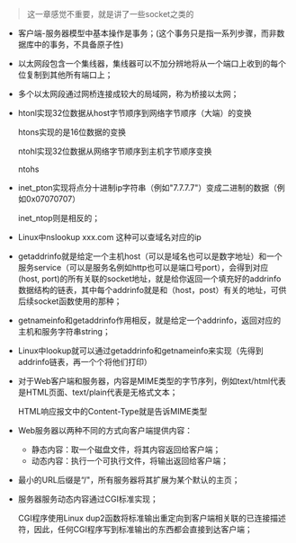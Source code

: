 > 这一章感觉不重要，就是讲了一些socket之类的

- 客户端-服务器模型中基本操作是事务；(这个事务只是指一系列步骤，而非数据库中的事务，不具备原子性)
- 以太网段包含一个集线器，集线器可以不加分辨地将从一个端口上收到的每个位复制到其他所有端口上；

- 多个以太网段通过网桥连接成较大的局域网，称为桥接以太网；

- htonl实现32位数据从host字节顺序到网络字节顺序（大端）的变换

  htons实现的是16位数据的变换

  ntohl实现32位数据从网络字节顺序到主机字节顺序变换

  ntohs

- inet_pton实现将点分十进制ip字符串（例如"7.7.7.7"）变成二进制的数据（例如0x07070707）

  inet_ntop则是相反的；

- Linux中nslookup xxx.com 这种可以查域名对应的ip



- getaddrinfo就是给定一个主机host（可以是域名也可以是数字地址）和一个服务service（可以是服务名例如http也可以是端口号port），会得到对应(host, port)的所有关联的socket地址，就是给你返回一个填充好的addrinfo数据结构的链表，其中每个addrinfo就是和（host，post）有关的地址，可供后续socket函数使用的那种；
- getnameinfo和getaddrinfo作用相反，就是给定一个addrinfo，返回对应的主机和服务字符串string；
- Linux中lookup就可以通过getaddrinfo和getnameinfo来实现（先得到addrinfo链表，再一个个将他们打印）



- 对于Web客户端和服务器，内容是MIME类型的字节序列，例如text/html代表是HTML页面、text/plain代表是无格式文本；

  HTML响应报文中的Content-Type就是告诉MIME类型

- Web服务器以两种不同的方式向客户端提供内容：

  - 静态内容：取一个磁盘文件，将其内容返回给客户端；
  - 动态内容：执行一个可执行文件，将输出返回给客户端；

- 最小的URL后缀是“/"，所有服务器将其扩展为某个默认的主页；

- 服务器服务动态内容通过CGI标准实现；

  CGI程序使用Linux dup2函数将标准输出重定向到客户端相关联的已连接描述符，因此，任何CGI程序写到标准输出的东西都会直接到达客户端；